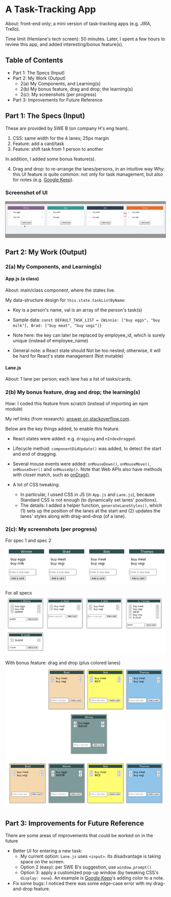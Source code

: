 # A Task-Tracking App

About: front-end only; a mini version of task-tracking apps (e.g. JIRA, Trello).

Time limit (Hemlane's tech screen): 50 minutes.
Later, I spent a few hours to review this app, and added interesting/bonus feature(s).

## Table of Contents

- Part 1: The Specs (Input)
- Part 2: My Work (Output)
  - 2(a) My Components, and Learning(s)
  - 2(b) My bonus feature, drag and drop; the learning(s)
  - 2(c): My screenshots (per progress)
- Part 3: Improvements for Future Reference

## Part 1: The Specs (Input)

These are provided by SWE B (on company H's eng team).

1. CSS: same width for the 4 lanes; 25px margin
2. Feature: add a card/task
3. Feature: shift task from 1 person to another

In addition, I added some bonus feature(s).

4. Drag and drop: to re-arrange the lanes/persons, in an intuitive way
   Why: this UI feature is quite common: not only for task management, but also for notes (e.g. [Google Keep](https://keep.google.com/)).

### Screenshot of UI

![Screenshot](./screenshot-ui-specs.png)

## Part 2: My Work (Output)

### 2(a) My Components, and Learning(s)

#### App.js (a class)

About: main/class component, where the states live.

My data-structure design for `this.state.taskListByName`:

- Key is a person's name, val is an array of the person's task(s)

- Sample data: `const DEFAULT_TASK_LIST = {Winnie: ["buy eggs", "buy milk"], Brad: ["buy meat", "buy vegi"]}`

- Note here: the key can later be replaced by employee_id, which is surely unique (instead of employee_name)

- General note: a React state should Not be too nested; otherwise, it will be hard for React's state management (Not mutable)

#### Lane.js

About: 1 lane per person; each lane has a list of tasks/cards.

### 2(b) My bonus feature, drag and drop; the learning(s)

How: I coded this feature from scratch (instead of importing an npm module)

My ref links (from research): [answer on stackoverflow.com](https://stackoverflow.com/questions/20926551/recommended-way-of-making-react-component-div-draggable).

Below are the key things added, to enable this feature.

- React states were added: e.g. `dragging` and `nIndexDragged`.

- Lifecycle method: `componentDidUpdate()` was added, to detect the start and end of dragging.

- Several mouse events were added: `onMouseDown()`, `onMouseMove()`, `onMouseOver()` and `onMouseUp()`.
  Note that Web APIs also have methods with closer match, such as [onDrag()](https://developer.mozilla.org/en-US/docs/Web/API/GlobalEventHandlers/ondrag).

- A lot of CSS tweaking.
  - In particular, I ussed CSS in JS (in `App.js` and `Lane.js`), because Standard CSS is not enough (to dynamically set lanes' positions).
  - The details: I added a helper function, `generateLaneStyles()`, which (1) sets up the position of the lanes at the start and (2) updates the lanes' styles along with drag-and-drop (of a lane).

### 2(c): My screenshots (per progress)

For spec 1 and spec 2

![For spec 1 and spec 2](./screenshot-1.png)

For all specs
![For all specs](./screenshot-2.png)

With bonus feature: drag and drop (plus colored lanes)
![drag and drop](./screenshot-3a.png)
![drag and drop](./screenshot-3b.png)

## Part 3: Improvements for Future Reference

There are some areas of improvements that could be worked on in the future

- Better UI for entering a new task:
  - My current option: `Lane.js` uses `<input>`. Its disadvantage is taking space on the screen.
  - Option 2 (easy): per SWE B's suggestion, use `window.prompt()`
  - Option 3: apply a customized pop-up window (by tweaking CSS's `display: none`). An example is [Google Keep](https://keep.google.com/)'s adding color to a note.
- Fix some bugs: I noticed there was some edge-case error with my drag-and-drop feature.
